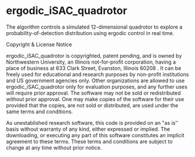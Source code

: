# ergodic_iSAC_quadrotor
The algorithm controls a simulated 12-dimensional quadrotor to explore a probability-of-detection distribution using ergodic control in real time. 



Copyright & License Notice

ergodic_iSAC_quadrotor is copyrighted, patent pending, and is owned by Northwestern
University, an Illinois not-for-profit corporation, having a place of
business at 633 Clark Street, Evanston, Illinois  60208 . It can be
freely used for educational and research purposes by non-profit
institutions and US government agencies only. Other organizations are
allowed to use ergodic_iSAC_quadrotor only for evaluation purposes, and any further
uses will require prior approval. The software may not be sold or
redistributed without prior approval. One may make copies of the
software for their use provided that the copies, are not sold or
distributed, are used under the same terms and conditions.

As unestablished research software, this code is provided on an "as
is'' basis without warranty of any kind, either expressed or implied.
The downloading, or executing any part of this software constitutes an
implicit agreement to these terms. These terms and conditions are
subject to change at any time without prior notice.
